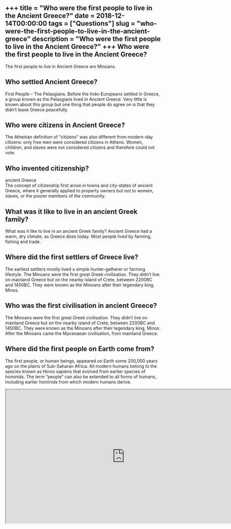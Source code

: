 +++
title = "Who were the first people to live in the Ancient Greece?"
date = 2018-12-14T00:00:00
tags = ["Questions"]
slug = "who-were-the-first-people-to-live-in-the-ancient-greece"
description = "Who were the first people to live in the Ancient Greece?"
+++
Who were the first people to live in the Ancient Greece?
--------------------------------------------------------

The first people to live in Ancient Greece are Minoans.

Who settled Ancient Greece?
---------------------------

First People – The Pelasgians. Before the Indo-Europeans settled in Greece, a group known as the Pelasgians lived in Ancient Greece. Very little is known about this group but one thing that people do agree on is that they didn’t leave Greece peacefully.

Who were citizens in Ancient Greece?
------------------------------------

The Athenian definition of “citizens” was also different from modern-day citizens: only free men were considered citizens in Athens. Women, children, and slaves were not considered citizens and therefore could not vote.

Who invented citizenship?
-------------------------

ancient Greece  
The concept of citizenship first arose in towns and city-states of ancient Greece, where it generally applied to property owners but not to women, slaves, or the poorer members of the community.

What was it like to live in an ancient Greek family?
----------------------------------------------------

What was it like to live in an ancient Greek family? Ancient Greece had a warm, dry climate, as Greece does today. Most people lived by farming, fishing and trade.

Where did the first settlers of Greece live?
--------------------------------------------

The earliest settlers mostly lived a simple hunter-gatherer or farming lifestyle. The Minoans were the first great Greek civilisation. They didn’t live on mainland Greece but on the nearby island of Crete, between 2200BC and 1450BC. They were known as the Minoans after their legendary king, Minos.

Who was the first civilisation in ancient Greece?
-------------------------------------------------

The Minoans were the first great Greek civilisation. They didn’t live on mainland Greece but on the nearby island of Crete, between 2200BC and 1450BC. They were known as the Minoans after their legendary king, Minos. After the Minoans came the Mycenaean civilisation, from mainland Greece.

Where did the first people on Earth come from?
----------------------------------------------

The first people, or human beings, appeared on Earth some 200,000 years ago on the plains of Sub-Saharan Africa. All modern humans belong to the species known as Homo sapiens that evolved from earlier species of hominids. The term “people” can also be extended to all forms of humans, including earlier hominids from which modern humans derive.

<iframe allow="accelerometer; autoplay; clipboard-write; encrypted-media; gyroscope; picture-in-picture" allowfullscreen="" class="__youtube_prefs__  epyt-is-override  no-lazyload" data-no-lazy="1" data-origheight="433" data-origwidth="770" data-skipgform_ajax_framebjll="" height="433" id="_ytid_75553" loading="lazy" src="https://www.youtube.com/embed/erSmSrLeIvQ?enablejsapi=1&autoplay=0&cc_load_policy=0&cc_lang_pref=&iv_load_policy=1&loop=0&modestbranding=0&rel=1&fs=1&playsinline=0&autohide=2&theme=dark&color=red&controls=1&" title="YouTube player" width="770"></iframe>
